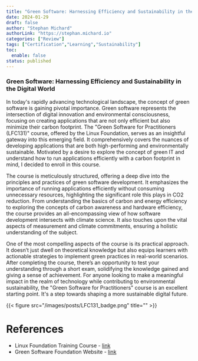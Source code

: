 ```yaml
---
title: "Green Software: Harnessing Efficiency and Sustainability in the Digital World"
date: 2024-01-29
draft: false
author: "Stephan Michard"
authorLink: "https://stephan.michard.io"
categories: ["Review"]
tags: ["Certification","Learning","Sustainability"]
toc:
  enable: false
status: published
---
```


### Green Software: Harnessing Efficiency and Sustainability in the Digital World

In today's rapidly advancing technological landscape, the concept of green software is gaining pivotal importance. Green software represents the intersection of digital innovation and environmental consciousness, focusing on creating applications that are not only efficient but also minimize their carbon footprint. The "Green Software for Practitioners (LFC131)" course, offered by the Linux Foundation, serves as an insightful gateway into this emerging field. It comprehensively covers the nuances of developing applications that are both high-performing and environmentally sustainable. Motivated by a desire to explore the concept of green IT and understand how to run applications efficiently with a carbon footprint in mind, I decided to enroll in this course.

The course is meticulously structured, offering a deep dive into the principles and practices of green software development. It emphasizes the importance of running applications efficiently without consuming unnecessary resources, highlighting the significant role this plays in CO2 reduction. From understanding the basics of carbon and energy efficiency to exploring the concepts of carbon awareness and hardware efficiency, the course provides an all-encompassing view of how software development intersects with climate science. It also touches upon the vital aspects of measurement and climate commitments, ensuring a holistic understanding of the subject.

One of the most compelling aspects of the course is its practical approach. It doesn’t just dwell on theoretical knowledge but also equips learners with actionable strategies to implement green practices in real-world scenarios. After completing the course, there’s an opportunity to test your understanding through a short exam, solidifying the knowledge gained and giving a sense of achievement. For anyone looking to make a meaningful impact in the realm of technology while contributing to environmental sustainability, the "Green Software for Practitioners" course is an excellent starting point. It's a step towards shaping a more sustainable digital future.

{{< figure src="/images/posts/LFC131_badge.png" title="" >}}

# References
- Linux Foundation Training Course - [link](https://training.linuxfoundation.org/training/green-software-for-practitioners-lfc131/)
- Green Software Foundation Website - [link](https://greensoftware.foundation/)
